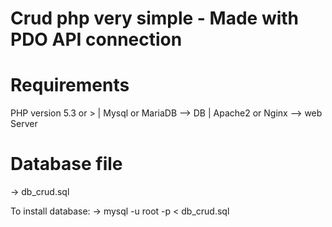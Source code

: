 # Crud php very simple - Made with PDO API connection


# Requirements

PHP version 5.3 or > |
Mysql or MariaDB --> DB |
Apache2 or Nginx --> web Server

# Database file 

-> db_crud.sql

To install database:
 -> mysql -u root -p < db_crud.sql

